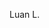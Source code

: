 Luan L.

<!---
Dingulus/Dingulus is a ✨ special ✨ repository because its `README.md` (this file) appears on your GitHub profile.
You can click the Preview link to take a look at your changes.
--->
